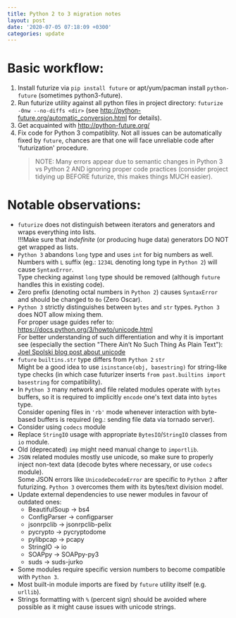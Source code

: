 ```yaml
---
title: Python 2 to 3 migration notes
layout: post
date: '2020-07-05 07:18:09 +0300'
categories: update
---
```


Basic workflow:
===
1. Install futurize via `pip install future` or apt/yum/pacman install `python-future` (sometimes python3-future).
1. Run futurize utility against all python files in project directory: `futurize -0nw --no-diffs <dir>` (see http://python-future.org/automatic_conversion.html for details).
2. Get acquainted with http://python-future.org/
3. Fix code for Python 3 compatiblity. Not all issues can be automatically fixed by `future`, chances are that one will face unreliable code after 'futurization' procedure.
   > NOTE: Many errors appear due to semantic changes in Python 3 vs Python 2 AND ignoring proper code practices (consider project tidying up BEFORE futurize, this makes things MUCH easier).


Notable observations:
===
* `futurize` does not distinguish between iterators and generators and wraps everything into lists.  
   !!!Make sure that _indefinite_ (or producing huge data) generators DO NOT get wrapped as lists.
* `Python 3` abandons `long` type and uses `int` for big numbers as well.  
   Numbers with `L` suffix (eg.: `1234L` denoting long type in `Python 2`) will cause `SyntaxError`.  
   Type checking against `long` type should be removed (although `future` handles this in existing code).
* Zero prefix (denoting octal numbers in `Python 2`) causes `SyntaxError` and should be changed to `0o` (Zero Oscar).
* `Python 3` strictly distinguishes between `bytes` and `str` types. `Python 3` does NOT allow mixing them.  
    For proper usage guides refer to: https://docs.python.org/3/howto/unicode.html  
    For better understanding of such differentiation and why it is important see (especially the section "There Ain’t No Such Thing As Plain Text"): [Joel Spolski blog post about unicode](https://www.joelonsoftware.com/2003/10/08/the-absolute-minimum-every-software-developer-absolutely-positively-must-know-about-unicode-and-character-sets-no-excuses/)
* `future` `builtins.str` type differs from `Python 2` `str`  
    Might be a good idea to use `isinstance(obj, basestring)` for string-like type checks (in which case futurizer inserts `from past.builtins import basestring` for compatibility).
* In `Python 3` many network and file related modules operate with `bytes` buffers, so it is required to implicitly `encode` one's text data into `bytes` type.  
    Consider opening files in `'rb'` mode whenever interaction with byte-based buffers is required (eg.: sending file data via tornado server).
* Consider using `codecs` module
* Replace `StringIO` usage with appropriate `BytesIO`/`StringIO` classes from `io` module.
* Old (deprecated) `imp` might need manual change to `importlib`.
* `JSON` related modules mostly use unicode, so make sure to properly inject non-text data (decode bytes where necessary, or use `codecs` module).  
    Some JSON errors like `UnicodeDecodeError` are specific to `Python 2` after futurizing. `Python 3` overcomes them with its bytes/text division model.
* Update external dependencies to use newer modules in favour of outdated ones:
    * BeautifulSoup -> bs4
    * ConfigParser -> configparser
    * jsonrpclib -> jsonrpclib-pelix
    * pycrypto -> pycryptodome
    * pylibpcap -> pcapy
    * StringIO -> io
    * SOAPpy -> SOAPpy-py3
    * suds -> suds-jurko
* Some modules require specific version numbers to become compatible with `Python 3`.
* Most built-in module imports are fixed by `future` utility itself (e.g. `urllib`).
* Strings formatting with `%` (percent sign) should be avoided where possible as it might cause issues with unicode strings.
